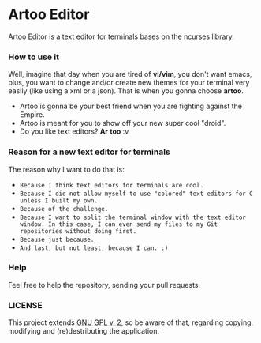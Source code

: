 # Artoo Editor
Artoo Editor is a text editor for terminals bases on the ncurses library.

### How to use it
Well, imagine that day when you are tired of __vi/vim__, you don't want emacs, plus, you want to change and/or create new themes for your terminal very easily (like using a xml or a json). That is when you gonna choose __artoo__.

- Artoo is gonna be your best friend when you are fighting against the Empire. 
- Artoo is meant for you to show off your new super cool "droid".
- Do you like text editors? __Ar__ __too__ :v

### Reason for a new text editor for terminals
The reason why I want to do that is:

* `Because I think text editors for terminals are cool.`
* `Because I did not allow myself to use "colored" text editors for C unless I built my own.`
* `Because of the challenge.`
* `Because I want to split the terminal window with the text editor window. In this case, I can even send my files to my Git repositories without doing first.`
* `Because just because.`
* `And last, but not least, because I can. :)`

### Help
Feel free to help the repository, sending your pull requests.

### LICENSE
This project extends [GNU GPL v. 2](https://www.gnu.org/licenses/old-licenses/gpl-2.0.en.html), so be aware of that, regarding copying, modifying and (re)destributing the application. 

